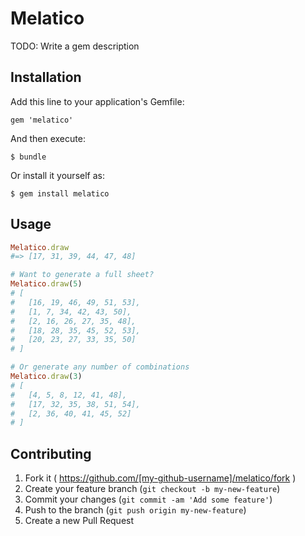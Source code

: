 # Melatico

TODO: Write a gem description

## Installation

Add this line to your application's Gemfile:

    gem 'melatico'

And then execute:

    $ bundle

Or install it yourself as:

    $ gem install melatico

## Usage

```ruby
Melatico.draw
#=> [17, 31, 39, 44, 47, 48]

# Want to generate a full sheet?
Melatico.draw(5)
# [
#   [16, 19, 46, 49, 51, 53],
#   [1, 7, 34, 42, 43, 50],
#   [2, 16, 26, 27, 35, 48],
#   [18, 28, 35, 45, 52, 53],
#   [20, 23, 27, 33, 35, 50]
# ]

# Or generate any number of combinations
Melatico.draw(3)
# [
#   [4, 5, 8, 12, 41, 48],
#   [17, 32, 35, 38, 51, 54],
#   [2, 36, 40, 41, 45, 52]
# ]
```


## Contributing

1. Fork it ( https://github.com/[my-github-username]/melatico/fork )
2. Create your feature branch (`git checkout -b my-new-feature`)
3. Commit your changes (`git commit -am 'Add some feature'`)
4. Push to the branch (`git push origin my-new-feature`)
5. Create a new Pull Request

